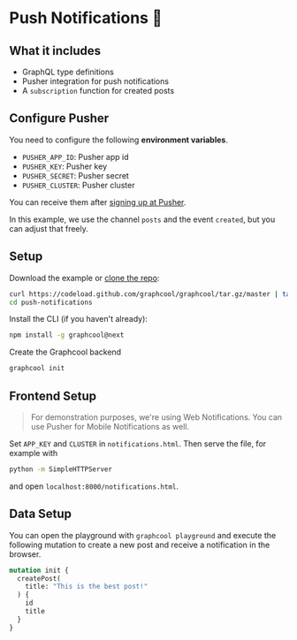 # Push Notifications 📲

## What it includes

- GraphQL type definitions
- Pusher integration for push notifications
- A `subscription` function for created posts

## Configure Pusher

You need to configure the following **environment variables**.

* `PUSHER_APP_ID`: Pusher app id
* `PUSHER_KEY`: Pusher key
* `PUSHER_SECRET`: Pusher secret
* `PUSHER_CLUSTER`: Pusher cluster

You can receive them after [signing up at Pusher](https://pusher.com/).

In this example, we use the channel `posts` and the event `created`, but you can adjust that freely.

## Setup

Download the example or [clone the repo](https://github.com/graphcool/graphcool):

```sh
curl https://codeload.github.com/graphcool/graphcool/tar.gz/master | tar -xz --strip=2 graphcool-master/examples/push-notifications
cd push-notifications
```

Install the CLI (if you haven't already):

```sh
npm install -g graphcool@next
```

Create the Graphcool backend

```sh
graphcool init
```

## Frontend Setup

> For demonstration purposes, we're using Web Notifications. You can use Pusher for Mobile Notifications as well.

Set `APP_KEY` and `CLUSTER` in `notifications.html`. Then serve the file, for example with

```sh
python -m SimpleHTTPServer
```

and open `localhost:8000/notifications.html`.

## Data Setup

You can open the playground with `graphcool playground` and execute the following mutation to create a new post and receive a notification in the browser.

```graphql
mutation init {
  createPost(
    title: "This is the best post!"
  ) {
    id
    title
  }
}
```

